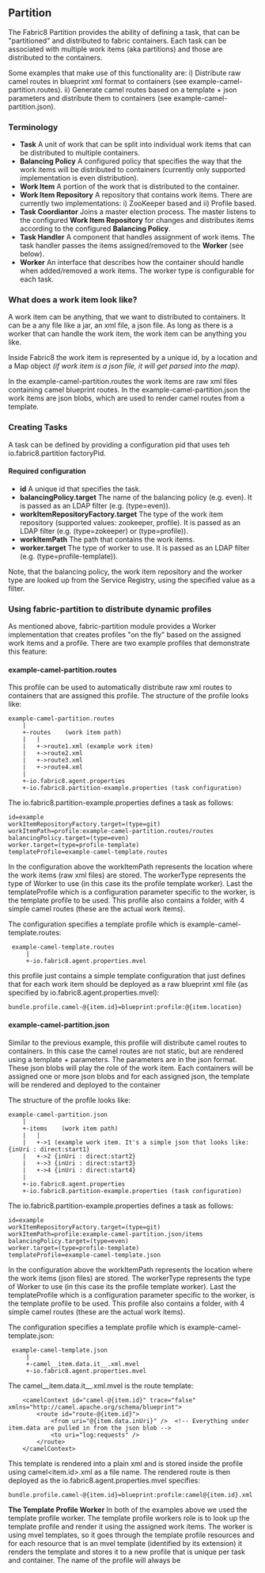 ## Partition

The Fabric8 Partition provides the ability of defining a task, that can be "partitioned" and distributed to fabric containers.
Each task can be associated with multiple work items (aka partitions) and those are distributed to the containers.

Some examples that make use of this functionality are:
i) Distribute raw camel routes in blueprint xml format to containers (see example-camel-partition.routes).
ii) Generate camel routes based on a template + json parameters and distribute them to containers (see example-camel-partition.json).

### Terminology
* **Task** A unit of work that can be split into individual work items that can be distributed to multiple containers.
* **Balancing Policy** A configured policy that specifies the way that the work items will be distributed to containers (currently only supported implementation is even distribution).
* **Work Item** A portion of the work that is distributed to the container.
* **Work Item Repository** A repository that contains work items. There are currently two implementations: i) ZooKeeper based and ii) Profile based.
* **Task Coordiantor** Joins a master election process. The master listens to the configured **Work Item Repository** for changes and distributes items according to the configured **Balancing Policy**.
* **Task Handler** A component that handles assignment of work items. The task handler passes the items assigned/removed to the **Worker** (see below).
* **Worker** An interface that describes how the container should handle when added/removed a work items. The worker type is configurable for each task.


### What does a work item look like?
A work item can be anything, that we want to distributed to containers. It can be a any file like a jar, an xml file, a json file.
As long as there is a worker that can handle the work item, the work item can be anything you like.

Inside Fabric8 the work item is represented by a unique id, by a location and a Map object *(if work item is a json file, it will get parsed into the map)*.

In the example-camel-partition.routes the work items are raw xml files containing camel blueprint routes.
In the example-camel-partition.json the work items are json blobs, which are used to render camel routes from a template.


### Creating Tasks
A task can be defined by providing a configuration pid that uses teh io.fabric8.partition factoryPid.

#### Required configuration
* **id** A unique id that specifies the task.
* **balancingPolicy.target** The name of the balancing policy (e.g. even). It is passed as an LDAP filter (e.g. (type=even)).
* **workItemRepositoryFactory.target** The type of the work item repository (supported values: zookeeper, profile). It is passed as an LDAP filter (e.g. (type=zokeeper) or (type=profile)).
* **workItemPath** The path that contains the work items.
* **worker.target** The type of worker to use. It is passed as an LDAP filter (e.g. (type=profile-template)).

Note, that the balancing policy, the work item repository and the worker type are looked up from the Service Registry, using the specified value as a filter.

### Using fabric-partition to distribute dynamic profiles
As mentioned above, fabric-partition module provides a Worker implementation that creates profiles "on the fly" based on the assigned work items and a profile.
There are two example profiles that demonstrate this feature:

#### example-camel-partition.routes
This profile can be used to automatically distribute raw xml routes to containers that are assigned this profile.
The structure of the profile looks like:

    example-camel-partition.routes
        |
        +-routes    (work item path)
        |   |
        |   +->route1.xml (example work item)
        |   +->route2.xml
        |   +->route3.xml
        |   +->route4.xml
        |
        +-io.fabric8.agent.properties
        +-io.fabric8.partition-example.properties (task configuration)

The io.fabric8.partition-example.properties defines a task as follows:

    id=example
    workItemRepositoryFactory.target=(type=git)
    workItemPath=profile:example-camel-partition.routes/routes
    balancingPolicy.target=(type=even)
    worker.target=(type=profile-template)
    templateProfile=example-camel-template.routes

In the configuration above the workItemPath represents the location where the work items (raw xml files) are stored. The workerType represents the type of Worker to use (in this case its the profile template worker). Last the templateProfile which is a configuration parameter specific to the worker, is the template profile to be used.
This profile also contains a folder, with 4 simple camel routes (these are the actual work items).

The configuration specifies a template profile which is example-camel-template.routes:

     example-camel-template.routes
         |
         +-io.fabric8.agent.properties.mvel

 this profile just contains a simple template configuration that just defines that for each work item should be deployed as a raw blueprint xml file (as specified by io.fabric8.agent.properties.mvel):

    bundle.profile.camel-@{item.id}=blueprint:profile:@{item.location}

#### example-camel-partition.json
Similar to the previous example, this profile will distribute camel routes to containers. In this case the camel routes are not static, but are rendered using a template + parameters.
The parameters are in the json format. These json blobs will play the role of the work item. Each containers will be assigned one or more json blobs and for each assigned json, the template will be rendered and deployed to the container

The structure of the profile looks like:

    example-camel-partition.json
        |
        +-items    (work item path)
        |   |
        |   +->1 (example work item. It's a simple json that looks like: {inUri : direct:start1}
        |   +->2 {inUri : direct:start2}
        |   +->3 {inUri : direct:start3}
        |   +->4 {inUri : direct:start4}
        |
        +-io.fabric8.agent.properties
        +-io.fabric8.partition-example.properties (task configuration)

The io.fabric8.partition-example.properties defines a task as follows:

    id=example
    workItemRepositoryFactory.target=(type=git)
    workItemPath=profile:example-camel-partition.json/items
    balancingPolicy.target=(type=even)
    worker.target=(type=profile-template)
    templateProfile=example-camel-template.json

In the configuration above the workItemPath represents the location where the work items (json files) are stored. The workerType represents the type of Worker to use (in this case its the profile template worker). Last the templateProfile which is a configuration parameter specific to the worker, is the template profile to be used.
This profile also contains a folder, with 4 simple camel routes (these are the actual work items).

The configuration specifies a template profile which is example-camel-template.json:

     example-camel-template.json
         |
         +-camel__item.data.it__.xml.mvel
         +-io.fabric8.agent.properties.mvel

The camel__item.data.it__.xml.mvel is the route template:

        <camelContext id="camel-@{item.id}" trace="false" xmlns="http://camel.apache.org/schema/blueprint">
            <route id="route-@{item.id}">
                <from uri="@{item.data.inUri}" />  <!-- Everything under item.data are pulled in from the json blob -->
                <to uri="log:requests" />
            </route>
        </camelContext>

This template is rendered into a plain xml and is stored inside the profile using camel<item.id>.xml as a file name.
The rendered route is then deployed as the io.fabric8.agent.properties.mvel specifies:

    bundle.profile.camel-@{item.id}=blueprint:profile:camel@{item.id}.xml

**The Template Profile Worker**
In both of the examples above we used the template profile worker. The template profile workers role is to look up the template profile and render it using the assigned work items.
The worker is using mvel templates, so it goes through the template profile resources and for each resource that is an mvel template (identified by its extension) it renders the template and stores it to a new profile that is unique per task and container.
The name of the profile will always be <template profile name>.<container name>. Non mvel resources will be just copied as is to the new profile.
Last the new profile is assigned to the container. If the rendered profile is empty the profile will get deleted and removed from the container.

**Other Template Profiles**
You could use your own template profiles to do things like distributing features to containers:

    template
    |
    +----------> io.fabric8.agent.properties.mvel

The io.fabric8.agent.properties.mvel could look like this:

    feature.@{name}=@{name}

So give a partition item that contains the following json:

    { "name" : "cool-feature" }

The worker will render the file as follows:

    feature.cool-feature=cool-feature

Then it will create a new profile and assign it to local container.

*Note:* If you need to also have the resource names under the profile template, you can use in the file name a placeholder surrounded by double underscores, e.g: camel-__id__.xml.

### The profile work item repository

The examples above made use of the Profile Work Item Repository. This repository can lookup for work items to distribute under the profile, using the Profile URL Handler as a work item path.
You can then add / remove work items, by adding or removing resources from the profile path.

### The zookeeper work item repository

An alternative to the profile work item repository, is the zookeeper work item repository. When using it, you specify a zookeeper path that will contain work items.
You can then add/remove znodes to that path, that will contain the work items. For example if you specify the workItemPath /fabric/partition/example. You can add workitems using the shell like:

    zk:create /fabric/partition/example/1 "{ \"inUri\" : \"direct:in1\" }"
    zk:create /fabric/partition/example/2 "{ \"inUri\" : \"direct:in2\" }"


### Implementing custom Workers
In most cases the user will want to implement his own workers. Implementing one is as trivial as implementing the following methods.

    String getType();

    void assign(TaskContext context, Set<WorkItem> items);

    void release(TaskContext context, Set<WorkItem> items);

The getType() method should return a string, which can be used for looking up the listener (used in the workerType property).
The assign/release methods can be used to implement the behavior of the worker when items are added/removed.
The argument context represents the task and it encapsulates the task configuration.
The items argument is a representation of the items, which contains a unique identifier for the item, the location of the item and a java.util.Map which can contain additional data if work item is in json format.
